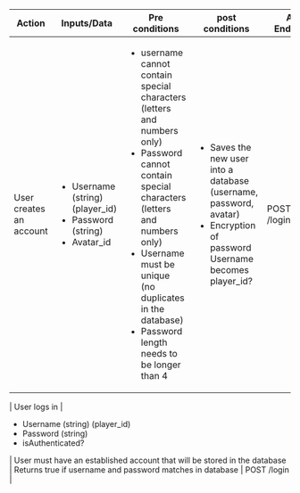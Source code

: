 |Action | Inputs/Data | Pre conditions | post conditions | API Endpoint |
| -----| -----------| -----------------| ---------------| ------------- |
|User creates an account | <ul><li> Username (string) (player_id)</li><li> Password (string)</li><li> Avatar_id</li></ul> | <ul><li>username cannot contain special characters (letters and numbers only) </li><li>Password cannot contain special characters (letters and numbers only) </li><li>Username must be unique (no duplicates in the database) </li><li>Password length needs to be longer than 4 </li></ul>|<ul><li>Saves the new user into a database (username, password, avatar) </li><li>Encryption of password Username becomes player_id? </li></ul> | POST /login/create |

| User logs in | <ul><li>Username (string) (player_id)</li><li>Password (string)</li><li>isAuthenticated?</li></ul>| User must have an established account that will be stored in the database | Returns true if username and password matches in database | POST /login |

